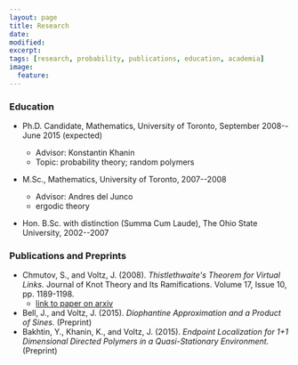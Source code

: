 ```yaml
---
layout: page
title: Research
date: 
modified:
excerpt:
tags: [research, probability, publications, education, academia]
image:
  feature:
---
```


### Education

- Ph.D. Candidate, Mathematics, University of Toronto, September 2008--June 2015 (expected)
    - Advisor: Konstantin Khanin
    - Topic: probability theory; random polymers

- M.Sc., Mathematics, University of Toronto, 2007--2008
    - Advisor: Andres del Junco
    - ergodic theory

- Hon. B.Sc. with distinction (Summa Cum Laude), The Ohio State University, 2002--2007 

### Publications and Preprints

- Chmutov, S., and Voltz, J. (2008). *Thistlethwaite's Theorem for Virtual Links.* Journal of Knot Theory and Its Ramifications. Volume 17, Issue 10, pp. 1189-1198.
    - [link to paper on arxiv](http://arxiv.org/pdf/0704.1310.pdf)
- Bell, J., and Voltz, J. (2015). *Diophantine Approximation and a Product of Sines.* (Preprint)
- Bakhtin, Y., Khanin, K., and Voltz, J. (2015). *Endpoint Localization for 1+1 Dimensional Directed Polymers in a Quasi-Stationary Environment.* (Preprint)
